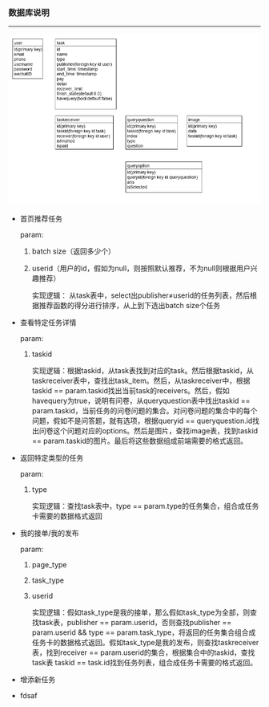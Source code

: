 ### 数据库说明

---

![pic](img/pic.png)

- 首页推荐任务
  
  param:
  
  1. batch size（返回多少个）
  
  2. userid（用户的id，假如为null，则按照默认推荐，不为null则根据用户兴趣推荐）
     
     实现逻辑： 从task表中，select出publisher≠userid的任务列表，然后根据推荐函数的得分进行排序，从上到下选出batch size个任务

- 查看特定任务详情
  
  param:
  
  1. taskid
     
     实现逻辑：根据taskid，从task表找到对应的task。然后根据taskid，从taskreceiver表中，查找出task_item。然后，从taskreceiver中，根据taskid == param.taskid找出当前task的receivers。然后，假如havequery为true，说明有问卷，从queryquestion表中找出taskid == param.taskid，当前任务的问卷问题的集合。对问卷问题的集合中的每个问题，假如不是问答题，就有选项，根据queryid == queryquestion.id找出问卷这个问题对应的options。然后是图片，查找image表，找到taskid == param.taskid的图片。最后将这些数据组成前端需要的格式返回。

- 返回特定类型的任务
  
  param:
  
  1. type
     
     实现逻辑：查找task表中，type == param.type的任务集合，组合成任务卡需要的数据格式返回

- 我的接单/我的发布
  
  param:
  
  1. page_type
  
  2. task_type
  
  3. userid
     
     实现逻辑：假如task_type是我的接单，那么假如task_type为全部，则查找task表，publisher == param.userid，否则查找publisher == param.userid && type == param.task_type，将返回的任务集合组合成任务卡的数据格式返回。假如task_type是我的发布，则查找taskreceiver表，找到receiver == param.userid的集合，根据集合中的taskid，查找task表 taskid == task.id找到任务列表，组合成任务卡需要的格式返回。

- 增添新任务

- fdsaf
